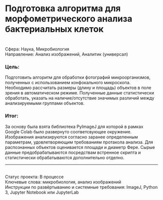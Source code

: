 # Подготовка алгоритма для морфометрического анализа бактериальных клеток
### 	
<br>Сфера: Наука, Микробиология
<br>Направление: Анализ изображений, Аналитик (универсал)
### Цель: 
Подготовить алгоритм для обработки фотографий микроорганизмов, полученных с использованием конфокального микроскопа. Необходимо рассчитать размеры (длину и площадь) 
объектов в поле зрения в автоматическом режиме. Полученные данные статистически обработать, указать на наличие/отсутствие значимых различий между анализируемыми группами
объектов.
### Итог: 
За основу была взята библиотека PyImageJ для которой в рамках Google Colab было развернуто соответсвующее окружение. Изображения анализируются согласно заранее определенным параметрам, удовлетворяющим требованиям протакола анализа. Для распознанных объектов оценивается площади и диаметр Фере. Сырые данные предобрабатываются посредствам встренное скрипта и статистически обрабатываются дополнительно отделно.

***
<br>Статус проекта: В процессе
<br>Ключевые слова: микробиология, анализ изображений
<br>Инструкции по развёртыванию и системные требования: ImageJ, Python 3, Jupyter Notebook или JupyterLab
